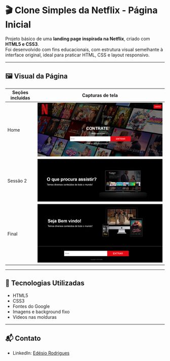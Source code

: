 # 🎬 Clone Simples da Netflix - Página Inicial

Projeto básico de uma **landing page inspirada na Netflix**, criado com **HTML5 e CSS3**.  
Foi desenvolvido com fins educacionais, com estrutura visual semelhante à interface original, ideal para praticar HTML, CSS e layout responsivo.

---

## 🖼️ Visual da Página

| Seções incluídas | Capturas de tela |
|------------------|------------------|
| Home             | ![Home](./docs/home.png) |
| Sessão 2         | ![Sessão 2](./docs/sessao2.png) |
| Final            | ![Fim](./docs/fim.png) |

---

## 🧱 Tecnologias Utilizadas

- HTML5  
- CSS3  
- Fontes do Google  
- Imagens e background fixo  
- Vídeos nas molduras

---

## 📬 Contato

- LinkedIn: [Edésio Rodrigues](https://www.linkedin.com/in/devedesio-rodrigues/)
